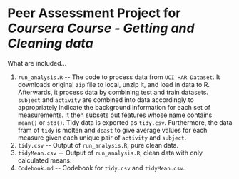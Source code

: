 Peer Assessment Project for _Coursera Course - Getting and Cleaning data_
=======

What are included...
1. ``run_analysis.R`` -- The code to process data from ``UCI HAR Dataset``. It downloads original ``zip`` file to local, unzip it, and load in data to R. Afterwards, it process data by combining test and train datasets. ``subject`` and ``activity`` are combined into data accordingly to appropriately indicate the background information for each set of measurements. It then subsets out features whose name contains ``mean()`` or ``std()``. Tidy data is exported as ``tidy.csv``. Furthermore, the data fram of ``tidy`` is molten and ``dcast`` to give average values for each measure given each unique pair of ``activity`` and ``subject``.
2. ``tidy.csv`` -- Output of ``run_analysis.R``, pure clean data.
3. ``tidyMean.csv`` -- Output of ``run_analysis.R``, clean data with only calculated means.
4. ``Codebook.md`` -- Codebook for ``tidy.csv`` and ``tidyMean.csv``.